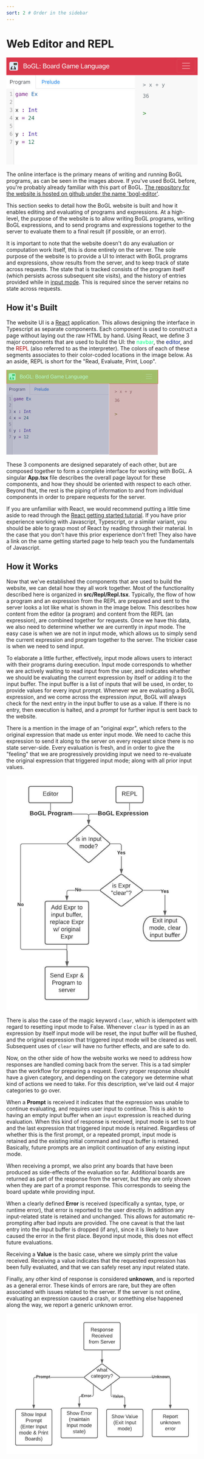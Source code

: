 ```yaml
---
sort: 2 # Order in the sidebar
---
```


# Web Editor and REPL

![Online Editor and REPL on the BoGL website](../imgs/h4.jpg "Online Editor and REPL on the BoGL website.")

The online interface is the primary means of writing and running BoGL programs, as can be seen in the images above. If you've used BoGL before, you're probably already familiar with this part of BoGL. [The repository for the website is hosted on github under the name 'bogl-editor'](https://github.com/The-Code-In-Sheep-s-Clothing/bogl-editor).

This section seeks to detail how the BoGL website is built and how it enables editing and evaluating of programs and expressions. At a high-level, the purpose of the website is to allow writing BoGL programs, writing BoGL expressions, and to send programs and expressions together to the server to evaluate them to a final result (if possible, or an error).

It is important to note that the website doesn't do any evaluation or computation work itself, this is done entirely on the server. The sole purpose of the website is to provide a UI to interact with BoGL programs and expressions, show results from the server, and to keep track of state across requests. The state that is tracked consists of the program itself (which persists across subsequent site visits), and the history of entries provided while in [input mode](https://bogl.engr.oregonstate.edu/tutorials/input.html). This is required since the server retains no state across requests.

## How it's Built

The website UI is a [React](https://reactjs.org/) application. This allows designing the interface in Typescript as separate components. Each component is used to  construct a page without laying out the raw HTML by hand. Using React, we define 3 major components that are used to build the UI: the <span style="color:#00ff80">navbar</span>, the <span style="color:#001d80">editor</span>, and the <span style="color:#a50000">REPL</span> (also referred to as the interpreter). The colors of each of these segments associates to their color-coded locations in the image below. As an aside, REPL is short for the "Read, Evaluate, Print, Loop".

![The 3 major parts of the website: navbar, editor, and REPL](../imgs/h4-c.jpg "The 3 major parts of the website: navbar, editor, and REPL.")

These 3 components are designed separately of each other, but are composed together to form a complete interface for working with BoGL. A singular **App.tsx** file describes the overall page layout for these components, and how they should be oriented with respect to each other. Beyond that, the rest is the piping of information to and from individual components in order to prepare requests for the server.

If you are unfamiliar with React, we would recommend putting a little time aside to read through the [React getting started tutorial](https://reactjs.org/docs/hello-world.html). If you have prior experience working with Javascript, Typescript, or a similar variant, you should be able to grasp most of React by reading through their material. In the case that you don't have this prior experience don't fret! They also have a link on the same getting started page to help teach you the fundamentals of Javascript.

## How it Works

Now that we've established the components that are used to build the website, we can detail how they all work together. Most of the functionality described here is organized in **src/Repl/Repl.tsx**. Typically, the flow of how a program and an expression from the REPL are prepared and sent to the server looks a lot like what is shown in the image below. This describes how content from the editor (a program) and content from the REPL (an expression), are combined together for requests. Once we have this data, we also need to determine whether we are currently in *input* mode. The easy case is when we are not in input mode, which allows us to simply send the current expression and program together to the server. The trickier case is when we need to send input.

To elaborate a little further, effectively, input mode allows users to interact with their programs during execution. Input mode corresponds to whether we are actively waiting to read input from the user, and indicates whether we should be evaluating the current expression by itself or adding it to the input buffer. The input buffer is a list of inputs that will be used, in order, to provide values for every input prompt. Whenever we are evaluating a BoGL expression, and we come across the expression *input*, BoGL will always check for the next entry in the input buffer to use as a value. If there is no entry, then execution is halted, and a *prompt* for further input is sent back to the website.

There is a mention in the image of an "original expr", which refers to the original expression that made us enter input mode. We need to cache this expression to send it along to the server on every request since there is no state server-side. Every evaluation is fresh, and in order to give the "feeling" that we are progressively providing input we need to re-evaluate the original expression that triggered input mode; along with all prior input values.

![Image showing how requests are prepared to be sent to the BoGL server.](../imgs/h5.jpeg "Image showing how requests are prepared to be sent to the BoGL server.")

There is also the case of the magic keyword `clear`, which is idempotent with regard to resetting input mode to False. Whenever `clear` is typed in as an expression by itself input mode will be reset, the input buffer will be flushed, and the original expression that triggered input mode will be cleared as well. Subsequent uses of `clear` will have no further effects, and are safe to do.

Now, on the other side of how the website works we need to address how responses are handled coming back from the server. This is a tad simpler than the workflow for preparing a request. Every proper response should have a given category, and depending on the category we determine what kind of actions we need to take. For this description, we've laid out 4 major categories to go over.

When a **Prompt** is received it indicates that the expression was unable to continue evaluating, and requires user input to continue. This is akin to having an empty input buffer when an `input` expression is reached during evaluation. When this kind of response is received, input mode is set to true and the last expression that triggered input mode is retained. Regardless of whether this is the first prompt, or a repeated prompt, input mode is retained and the existing initial command and input buffer is retained. Basically, future prompts are an implicit continuation of any existing input mode.

When receiving a prompt, we also print any boards that have been produced as side-effects of the evaluation so far. Additional boards are returned as part of the response from the server, but they are only shown when they are part of a prompt response. This corresponds to seeing the board update while providing input.

When a clearly defined **Error** is received (specifically a syntax, type, or runtime error), that error is reported to the user directly. In addition any input-related state is retained and unchanged. This allows for automatic re-prompting after bad inputs are provided. The one caveat is that the last entry into the input buffer is dropped (if any), since it is likely to have caused the error in the first place. Beyond input mode, this does not effect future evaluations.

Receiving a **Value** is the basic case, where we simply print the value received. Receiving a value indicates that the requested expression has been fully evaluated, and that we can safely reset any input related state.

Finally, any other kind of response is considered **unknown**, and is reported as a general error. These kinds of errors are rare, but they are often associated with issues related to the server. If the server is not online, evaluating an expression caused a crash, or something else happened along the way, we report a generic unknown error.

![Image showing how a response is handled coming back from the BoGL server.](../imgs/h6.jpeg "Image showing how a response is handled coming back from the BoGL server.")
